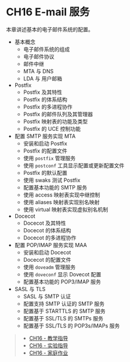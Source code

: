 # CH16 E-mail 服务

本章讲述基本的电子邮件系统的配置。

* 基本概念
  * 电子邮件系统的组成
  * 电子邮件协议
  * 邮件中继
  * MTA 与 DNS
  * LDA 与 用户邮箱
* Postfix
  * Postfix 及其特性
  * Postfix 的体系结构
  * Postfix 的多进程协作
  * Postfix 的邮件队列及其管理器
  * Postfix 映射表的功能及类型
  * Postfix 的 UCE 控制功能
* 配置 SMTP 服务实现 MTA
  * 安装和启动 Postfix
  * Postfix 的配置文件
  * 使用 `postfix` 管理服务
  * 使用 `postconf` 工具显示配置或更新配置文件
  * Postfix 的默认配置
  * 使用 swaks 测试 Postfix
  * 配置基本功能的 SMTP 服务
  * 使用 access 映射表实现中继控制
  * 使用 aliases 映射表实现别名映射
  * 使用 virtual 映射表实现虚拟别名机制
* Docecot
  * Docecot 及其特性
  * Docecot 的体系结构
  * Docecot 的多进程协作
* 配置 POP/IMAP 服务实现 MAA
  * 安装和启动 Docecot
  * Docecot 的配置文件
  * 使用 `doveadm` 管理服务
  * 使用 `doveconf` 显示 Dovecot 配置
  * 配置基本功能的 POP3/IMAP 服务
* SASL 与 TLS
  * SASL 与 SMTP 认证
  * 配置支持 SMTP 认证的 SMTP 服务
  * 配置基于 STARTTLS 的 SMTP 服务
  * 配置基于 SSL/TLS 的 SMTPs 服务
  * 配置基于 SSL/TLS 的 POP3s/IMAPs 服务


>* [CH16 - 教学指导](ch16/guidelines.md)
>* [CH16 - 实验指导](ch16/experiment_16-01.md)
>* [CH16 - 家庭作业](ch16/assignments.md)